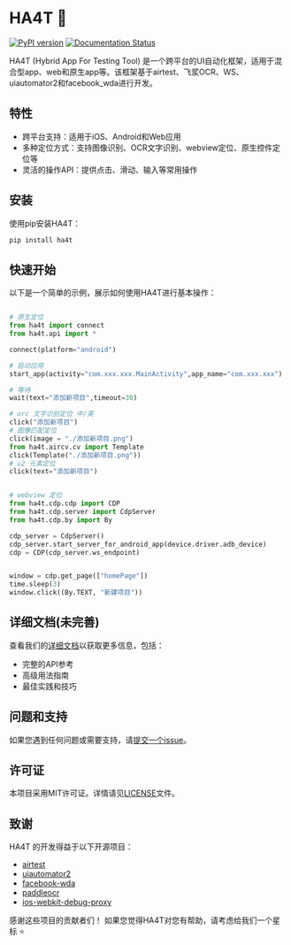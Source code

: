 # HA4T 🐍

[![PyPI version](https://badge.fury.io/py/ha4t.svg)](https://badge.fury.io/py/ha4t)
[![Documentation Status](https://img.shields.io/badge/docs-latest-brightgreen)](https://exuils.github.io/HA4T/)

HA4T (Hybrid App For Testing Tool)
是一个跨平台的UI自动化框架，适用于混合型app、web和原生app等。该框架基于airtest、飞浆OCR、WS、uiautomator2和facebook_wda进行开发。

## 特性

- 跨平台支持：适用于iOS、Android和Web应用
- 多种定位方式：支持图像识别、OCR文字识别、webview定位、原生控件定位等
- 灵活的操作API：提供点击、滑动、输入等常用操作

## 安装

使用pip安装HA4T：

```bash
pip install ha4t
```

## 快速开始

以下是一个简单的示例，展示如何使用HA4T进行基本操作：

```python

# 原生定位
from ha4t import connect
from ha4t.api import *

connect(platform="android")

# 启动应用
start_app(activity="com.xxx.xxx.MainActivity",app_name="com.xxx.xxx")

# 等待
wait(text="添加新项目",timeout=30)

# orc 文字识别定位 中/英
click("添加新项目")
# 图像匹配定位
click(image = "./添加新项目.png")
from ha4t.aircv.cv import Template
click(Template("./添加新项目.png"))
# u2 元素定位
click(text="添加新项目")


# webview 定位
from ha4t.cdp.cdp import CDP
from ha4t.cdp.server import CdpServer
from ha4t.cdp.by import By

cdp_server = CdpServer()
cdp_server.start_server_for_android_app(device.driver.adb_device)
cdp = CDP(cdp_server.ws_endpoint)


window = cdp.get_page(["homePage"])
time.sleep(3)
window.click((By.TEXT, "新建项目"))
```

## 详细文档(未完善)

查看我们的[详细文档](https://exuils.github.io/HA4T/)以获取更多信息，包括：

- 完整的API参考
- 高级用法指南
- 最佳实践和技巧


## 问题和支持

如果您遇到任何问题或需要支持，请[提交一个issue](https://github.com/Exuils/HA4T/issues)。

## 许可证

本项目采用MIT许可证。详情请见[LICENSE](LICENSE)文件。

## 致谢

HA4T 的开发得益于以下开源项目：

- [airtest](https://github.com/NetEase/airtest)
- [uiautomator2](https://github.com/openatx/uiautomator2)
- [facebook-wda](https://github.com/openatx/facebook-wda)
- [paddleocr](https://github.com/PaddlePaddle/PaddleOCR)
- [ios-webkit-debug-proxy](https://github.com/google/ios-webkit-debug-proxy)

感谢这些项目的贡献者们！
如果您觉得HA4T对您有帮助，请考虑给我们一个星标 ⭐️
